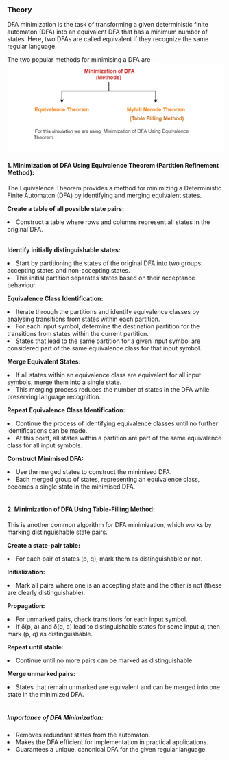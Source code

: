 <h3>Theory</h3>
<p>DFA minimization is the task of transforming a given deterministic finite automaton (DFA) into an equivalent DFA that has a minimum number of states. Here, two DFAs are called equivalent if they recognize the same regular language.
</p>
The two popular methods for minimising a DFA are-
<div><img src="./images/types.png" alt="types of method"></div>
<h4>1. Minimization of DFA Using Equivalence Theorem (Partition Refinement Method):</h4>
<p>
The Equivalence Theorem provides a method for minimizing a Deterministic Finite Automaton (DFA) 
by identifying and merging equivalent states.
</p>

<p><b>Create a table of all possible state pairs:</b></p>
<li>Construct a table where rows and columns represent all states in the original DFA.</li>
<br>

<p><b>Identify initially distinguishable states:</b></p>
<li>Start by partitioning the states of the original DFA into two groups: accepting states and non-accepting states.</li>
<li>This initial partition separates states based on their acceptance behaviour.</li>

<p><b>Equivalence Class Identification:</b></p>
<li>Iterate through the partitions and identify equivalence classes by analysing transitions from states within each partition.</li>
<li>For each input symbol, determine the destination partition for the transitions from states within the current partition.</li>
<li>States that lead to the same partition for a given input symbol are considered part of the same equivalence class for that input symbol.</li>

<p><b>Merge Equivalent States:</b></p>
<li>If all states within an equivalence class are equivalent for all input symbols, merge them into a single state.</li>
<li>This merging process reduces the number of states in the DFA while preserving language recognition.</li>

<p><b>Repeat Equivalence Class Identification:</b></p>
<li>Continue the process of identifying equivalence classes until no further identifications can be made.</li>
<li>At this point, all states within a partition are part of the same equivalence class for all input symbols.</li>

<p><b>Construct Minimised DFA:</b></p>
<li>Use the merged states to construct the minimised DFA.</li>
<li>Each merged group of states, representing an equivalence class, becomes a single state in the minimised DFA.</li>

<br>

<h4>2. Minimization of DFA Using Table-Filling Method:</h4>
<p>
This is another common algorithm for DFA minimization, which works by marking distinguishable state pairs.
</p>

<p><b>Create a state-pair table:</b></p>
<li>For each pair of states (p, q), mark them as distinguishable or not.</li>

<p><b>Initialization:</b></p>
<li>Mark all pairs where one is an accepting state and the other is not (these are clearly distinguishable).</li>

<p><b>Propagation:</b></p>
<li>For unmarked pairs, check transitions for each input symbol.</li>
<li>If δ(p, a) and δ(q, a) lead to distinguishable states for some input <i>a</i>, then mark (p, q) as distinguishable.</li>

<p><b>Repeat until stable:</b></p>
<li>Continue until no more pairs can be marked as distinguishable.</li>

<p><b>Merge unmarked pairs:</b></p>
<li>States that remain unmarked are equivalent and can be merged into one state in the minimized DFA.</li>

<br>

<h5>Importance of DFA Minimization:</h5>
<li>Removes redundant states from the automaton.</li>
<li>Makes the DFA efficient for implementation in practical applications.</li>
<li>Guarantees a unique, canonical DFA for the given regular language.</li>
